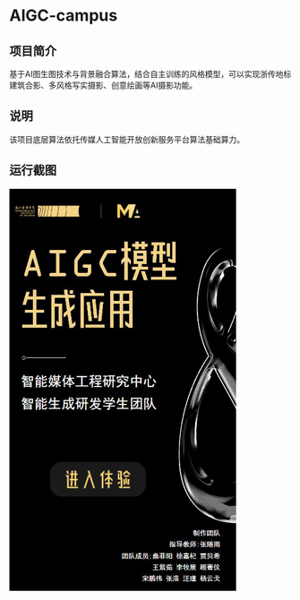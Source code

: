 # AIGC-campus
## 项目简介
基于AI图生图技术与背景融合算法，结合自主训练的风格模型，可以实现浙传地标建筑合影、多风格写实摄影、创意绘画等AI摄影功能。
## 说明
该项目底层算法依托传媒人工智能开放创新服务平台算法基础算力。
## 运行截图
![image](./image/首页.png)

